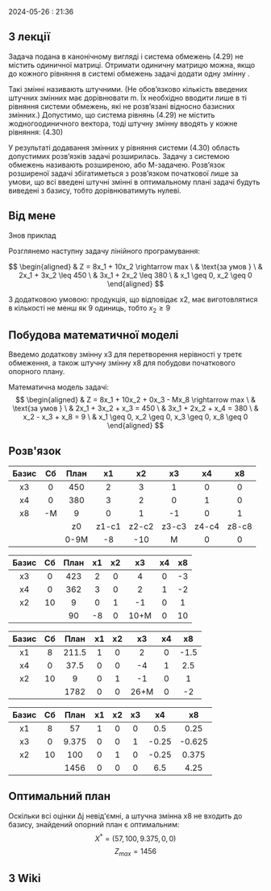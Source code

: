 2024-05-26 : 21:36

## З лекції 
Задача подана в канонічному вигляді і система обмежень (4.29) не
містить одиничної матриці. Отримати одиничну матрицю можна, якщо до
кожного рівняння в системі обмежень задачі додати одну
змінну . 

Такі змінні називають штучними. (Не обов’язково кількість введених штучних змінних має дорівнювати m. Їх необхідно вводити лише в ті рівняння системи обмежень, які не розв’язані відносно базисних змінних.) Допустимо, що система рівнянь (4.29) не містить жодногоодиничного вектора, тоді штучну змінну вводять у кожне рівняння: (4.30)

У результаті додавання змінних у рівняння системи (4.30) область
допустимих розв’язків задачі розширилась. Задачу з системою обмежень
називають розширеною, або М-задачею. Розв’язок розширеної задачі
збігатиметься з розв’язком початкової лише за умови, що всі введені штучні
змінні в оптимальному плані задачі будуть виведені з базису, тобто
дорівнюватимуть нулеві.


## Від мене
Знов приклад 

Розглянемо наступну задачу лінійного програмування:

$$ \begin{aligned} & Z = 8x_1 + 10x_2 \rightarrow max \ & \text{за умов } \ & 2x_1 + 3x_2 \leq 450 \ & 3x_1 + 2x_2 \leq 380 \ & x_1 \geq 0, x_2 \geq 0 \end{aligned} $$

З додатковою умовою: продукція, що відповідає x2​, має виготовлятися в кількості не менш як 9 одиниць, тобто $x_2 \geq 9$

## Побудова математичної моделі

Введемо додаткову змінну x3​ для перетворення нерівності у третє обмеження, а також штучну змінну x8​ для побудови початкового опорного плану.

Математична модель задачі: $$ \begin{aligned} & Z = 8x_1 + 10x_2 + 0x_3 - Mx_8 \rightarrow max \ & \text{за умов } \ & 2x_1 + 3x_2 + x_3 = 450 \ & 3x_1 + 2x_2 + x_4 = 380 \ & x_2 - x_3 + x_8 = 9 \ & x_1 \geq 0, x_2 \geq 0, x_3 \geq 0, x_8 \geq 0 \end{aligned} $$

## Розв'язок
| Базис | Cб  | План |  x1   |  x2   |  x3   |  x4   |  x8   |
| :---: | :-: | :--: | :---: | :---: | :---: | :---: | :---: |
|  x3   |  0  | 450  |   2   |   3   |   1   |   0   |   0   |
|  x4   |  0  | 380  |   3   |   2   |   0   |   1   |   0   |
|  x8   | -M  |  9   |   0   |   1   |  -1   |   0   |   1   |
|       |     |  z0  | z1-c1 | z2-c2 | z3-c3 | z4-c4 | z8-c8 |
|       |     | 0-9M |  -8   |  -10  |   M   |   0   |   0   |

| Базис | Cб | План | x1  | x2  | x3  | x4  | x8  |
| :---: | :-: | :---: | :-: | :-: | :-: | :-: | :-: |
| x3    | 0  | 423  | 2   | 0   | 4   | 0   | -3  |
| x4    | 0  | 362  | 3   | 0   | 2   | 1   | -2  |
| x2    | 10 | 9    | 0   | 1   | -1  | 0   | 1   |
|       |    | 90   | -8   | 0   | 10+M | 0    | 10   |

| Базис | Cб | План | x1  | x2  | x3  | x4  | x8  |
| :---: | :-: | :---: | :-: | :-: | :-: | :-: | :-: |
| x1    | 8  | 211.5 | 1   | 0   | 2   | 0   | -1.5 |
| x4    | 0  | 37.5  | 0   | 0   | -4  | 1   | 2.5  |
| x2    | 10 | 9    | 0   | 1   | -1  | 0   | 1   |
|       |    | 1782  | 0   | 0   | 26+M | 0    | -2   |

| Базис | Cб | План | x1  | x2  | x3  | x4  | x8  |
| :---: | :-: | :---: | :-: | :-: | :-: | :-: | :-: |
| x1    | 8  | 57    | 1   | 0   | 0   | 0.5 | 0.25 |
| x3    | 0  | 9.375 | 0   | 0   | 1   | -0.25 | -0.625 |
| x2    | 10 | 100   | 0   | 1   | 0   | -0.25 | 0.375 |
|       |    | 1456  | 0   | 0   | 0   | 6.5  | 4.25  |
## Оптимальний план

Оскільки всі оцінки Δj​ невід'ємні, а штучна змінна x8​ не входить до базису, знайдений опорний план є оптимальним: $$ X^* = (57, 100, 9.375, 0, 0) $$ $$ Z_{max} = 1456 $$

## З Wiki
